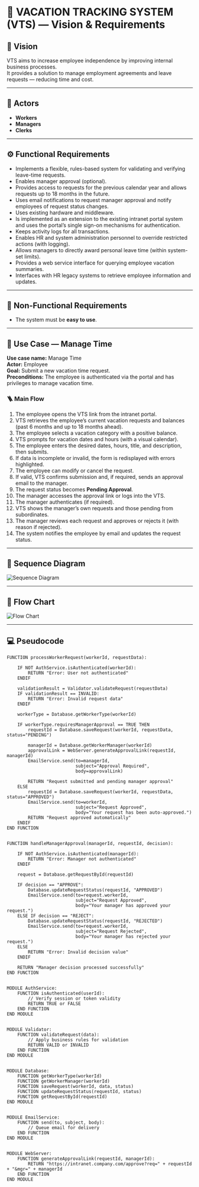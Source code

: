 # 🌴 VACATION TRACKING SYSTEM (VTS) — Vision & Requirements

## 🧠 Vision
VTS aims to increase employee independence by improving internal business processes.  
It provides a solution to manage employment agreements and leave requests — reducing time and cost.

---

## 👥 Actors
- **Workers**
- **Managers**
- **Clerks**

---

## ⚙️ Functional Requirements
- Implements a flexible, rules-based system for validating and verifying leave-time requests.  
- Enables manager approval (optional).  
- Provides access to requests for the previous calendar year and allows requests up to 18 months in the future.  
- Uses email notifications to request manager approval and notify employees of request status changes.  
- Uses existing hardware and middleware.  
- Is implemented as an extension to the existing intranet portal system and uses the portal’s single sign-on mechanisms for authentication.  
- Keeps activity logs for all transactions.  
- Enables HR and system administration personnel to override restricted actions (with logging).  
- Allows managers to directly award personal leave time (within system-set limits).  
- Provides a web service interface for querying employee vacation summaries.  
- Interfaces with HR legacy systems to retrieve employee information and updates.

---

## 🧭 Non-Functional Requirements
- The system must be **easy to use**.

---

## 🎯 Use Case — Manage Time

**Use case name:** Manage Time  
**Actor:** Employee  
**Goal:** Submit a new vacation time request.  
**Preconditions:** The employee is authenticated via the portal and has privileges to manage vacation time.

### 🪜 Main Flow
1. The employee opens the VTS link from the intranet portal.  
2. VTS retrieves the employee’s current vacation requests and balances (past 6 months and up to 18 months ahead).  
3. The employee selects a vacation category with a positive balance.  
4. VTS prompts for vacation dates and hours (with a visual calendar).  
5. The employee enters the desired dates, hours, title, and description, then submits.  
6. If data is incomplete or invalid, the form is redisplayed with errors highlighted.  
7. The employee can modify or cancel the request.  
8. If valid, VTS confirms submission and, if required, sends an approval email to the manager.  
9. The request status becomes **Pending Approval**.  
10. The manager accesses the approval link or logs into the VTS.  
11. The manager authenticates (if required).  
12. VTS shows the manager’s own requests and those pending from subordinates.  
13. The manager reviews each request and approves or rejects it (with reason if rejected).  
14. The system notifies the employee by email and updates the request status.

---

## 🧩 Sequence Diagram
![Sequence Diagram](SequenceDiagram.png)

---

## 🔁 Flow Chart
![Flow Chart](FlowChart.png)

---

## 💻 Pseudocode

```plaintext
FUNCTION processWorkerRequest(workerId, requestData):

    IF NOT AuthService.isAuthenticated(workerId):
        RETURN "Error: User not authenticated"
    ENDIF

    validationResult = Validator.validateRequest(requestData)
    IF validationResult == INVALID:
        RETURN "Error: Invalid request data"
    ENDIF

    workerType = Database.getWorkerType(workerId)

    IF workerType.requiresManagerApproval == TRUE THEN
        requestId = Database.saveRequest(workerId, requestData, status="PENDING")

        managerId = Database.getWorkerManager(workerId)
        approvalLink = WebServer.generateApprovalLink(requestId, managerId)
        EmailService.send(to=managerId,
                          subject="Approval Required",
                          body=approvalLink)

        RETURN "Request submitted and pending manager approval"
    ELSE
        requestId = Database.saveRequest(workerId, requestData, status="APPROVED")
        EmailService.send(to=workerId,
                          subject="Request Approved",
                          body="Your request has been auto-approved.")
        RETURN "Request approved automatically"
    ENDIF
END FUNCTION


FUNCTION handleManagerApproval(managerId, requestId, decision):

    IF NOT AuthService.isAuthenticated(managerId):
        RETURN "Error: Manager not authenticated"
    ENDIF

    request = Database.getRequestById(requestId)

    IF decision == "APPROVE":
        Database.updateRequestStatus(requestId, "APPROVED")
        EmailService.send(to=request.workerId,
                          subject="Request Approved",
                          body="Your manager has approved your request.")
    ELSE IF decision == "REJECT":
        Database.updateRequestStatus(requestId, "REJECTED")
        EmailService.send(to=request.workerId,
                          subject="Request Rejected",
                          body="Your manager has rejected your request.")
    ELSE
        RETURN "Error: Invalid decision value"
    ENDIF

    RETURN "Manager decision processed successfully"
END FUNCTION


MODULE AuthService:
    FUNCTION isAuthenticated(userId):
        // Verify session or token validity
        RETURN TRUE or FALSE
    END FUNCTION
END MODULE


MODULE Validator:
    FUNCTION validateRequest(data):
        // Apply business rules for validation
        RETURN VALID or INVALID
    END FUNCTION
END MODULE


MODULE Database:
    FUNCTION getWorkerType(workerId)
    FUNCTION getWorkerManager(workerId)
    FUNCTION saveRequest(workerId, data, status)
    FUNCTION updateRequestStatus(requestId, status)
    FUNCTION getRequestById(requestId)
END MODULE


MODULE EmailService:
    FUNCTION send(to, subject, body):
        // Queue email for delivery
    END FUNCTION
END MODULE


MODULE WebServer:
    FUNCTION generateApprovalLink(requestId, managerId):
        RETURN "https://intranet.company.com/approve?req=" + requestId + "&mgr=" + managerId
    END FUNCTION
END MODULE
